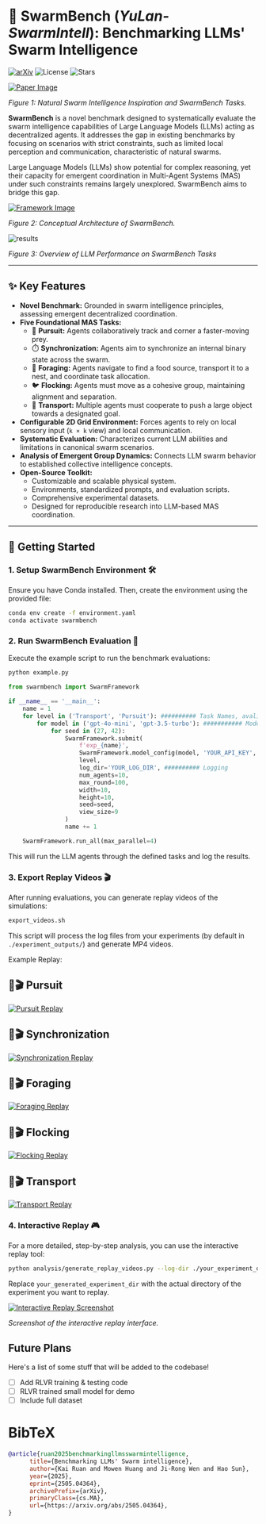 
# 🐝 SwarmBench (*YuLan-SwarmIntell*): Benchmarking LLMs' Swarm Intelligence

[![arXiv](https://img.shields.io/badge/arXiv-2505.04364-b31b1b.svg)](https://arxiv.org/abs/2505.04364)
![License](https://img.shields.io/badge/License-MIT-2196F3.svg)
![Stars](https://img.shields.io/github/stars/x66ccff/swarmbench)


[![Paper Image](assets/fig1.png)](assets/fig1.png)

*Figure 1: Natural Swarm Intelligence Inspiration and SwarmBench Tasks.*

**SwarmBench** is a novel benchmark designed to systematically evaluate the swarm intelligence capabilities of Large Language Models (LLMs) acting as decentralized agents. It addresses the gap in existing benchmarks by focusing on scenarios with strict constraints, such as limited local perception and communication, characteristic of natural swarms.

Large Language Models (LLMs) show potential for complex reasoning, yet their capacity for emergent coordination in Multi-Agent Systems (MAS) under such constraints remains largely unexplored. SwarmBench aims to bridge this gap.

[![Framework Image](assets/framework.png)](assets/framework.png)

*Figure 2: Conceptual Architecture of SwarmBench.*

![results](assets/results.png)

*Figure 3: Overview of LLM Performance on SwarmBench Tasks*

---

## ✨ Key Features

*   **Novel Benchmark:** Grounded in swarm intelligence principles, assessing emergent decentralized coordination.
*   **Five Foundational MAS Tasks:**
    *   🎯 **Pursuit:** Agents collaboratively track and corner a faster-moving prey.
    *   ⏱️ **Synchronization:** Agents aim to synchronize an internal binary state across the swarm.
    *   🧺 **Foraging:** Agents navigate to find a food source, transport it to a nest, and coordinate task allocation.
    *   🐦 **Flocking:** Agents must move as a cohesive group, maintaining alignment and separation.
    *   🚚 **Transport:** Multiple agents must cooperate to push a large object towards a designated goal.
*   **Configurable 2D Grid Environment:** Forces agents to rely on local sensory input (`k × k` view) and local communication.
*   **Systematic Evaluation:** Characterizes current LLM abilities and limitations in canonical swarm scenarios.
*   **Analysis of Emergent Group Dynamics:** Connects LLM swarm behavior to established collective intelligence concepts.
*   **Open-Source Toolkit:**
    *   Customizable and scalable physical system.
    *   Environments, standardized prompts, and evaluation scripts.
    *   Comprehensive experimental datasets.
    *   Designed for reproducible research into LLM-based MAS coordination.

---

## 🚀 Getting Started

### 1. Setup SwarmBench Environment 🛠️

Ensure you have Conda installed. Then, create the environment using the provided file:

```bash
conda env create -f environment.yaml
conda activate swarmbench
```

### 2. Run SwarmBench Evaluation 🧪

Execute the example script to run the benchmark evaluations:

```bash
python example.py
```

```python
from swarmbench import SwarmFramework

if __name__ == '__main__':
    name = 1
    for level in ('Transport', 'Pursuit'): ########## Task Names, avaliable: {'Transport', 'Pursuit', 'Synchronization', 'Foraging', 'Flocking'}
        for model in ('gpt-4o-mini', 'gpt-3.5-turbo'): ########### Models
            for seed in (27, 42):
                SwarmFramework.submit(
                    f'exp_{name}',
                    SwarmFramework.model_config(model, 'YOUR_API_KEY', 'YOUR_API_BASE'), ########## API
                    level,
                    log_dir='YOUR_LOG_DIR', ########## Logging
                    num_agents=10,
                    max_round=100,
                    width=10,
                    height=10,
                    seed=seed,
                    view_size=9
                )
                name += 1

    SwarmFramework.run_all(max_parallel=4)
```

This will run the LLM agents through the defined tasks and log the results.

### 3. Export Replay Videos 🎬

After running evaluations, you can generate replay videos of the simulations:

```bash
export_videos.sh
```
This script will process the log files from your experiments (by default in `./experiment_outputs/`) and generate MP4 videos.

Example Replay:

## 🐝🎬 Pursuit

[![Pursuit Replay](assets/demo_pursuit.gif)](assets/demo_pursuit.gif) 

## 🐝🎬 Synchronization

[![Synchronization Replay](assets/demo_sync.gif)](assets/demo_sync.gif) 

## 🐝🎬 Foraging

[![Foraging Replay](assets/demo_foraging.gif)](assets/demo_foraging.gif) 

## 🐝🎬 Flocking

[![Flocking Replay](assets/demo_flocking.gif)](assets/demo_flocking.gif) 

## 🐝🎬 Transport

[![Transport Replay](assets/demo_transport.gif)](assets/demo_transport.gif) 




### 4. Interactive Replay 🎮

For a more detailed, step-by-step analysis, you can use the interactive replay tool:

```bash
python analysis/generate_replay_videos.py --log-dir ./your_experiment_dir -v
```
Replace `your_generated_experiment_dir` with the actual directory of the experiment you want to replay.

[![Interactive Replay Screenshot](assets/image.png)](assets/image.png)

*Screenshot of the interactive replay interface.*


## Future Plans
Here's a list of some stuff that will be added to the codebase!

- [ ] Add RLVR training & testing code
- [ ] RLVR trained small model for demo
- [ ] Include full dataset

# BibTeX

```bibtex
@article{ruan2025benchmarkingllmsswarmintelligence,
      title={Benchmarking LLMs' Swarm intelligence}, 
      author={Kai Ruan and Mowen Huang and Ji-Rong Wen and Hao Sun},
      year={2025},
      eprint={2505.04364},
      archivePrefix={arXiv},
      primaryClass={cs.MA},
      url={https://arxiv.org/abs/2505.04364}, 
}
```
